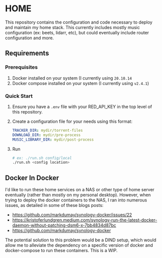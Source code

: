 # HOME

This repository contains the configuration and code necessary to deploy and maintain my home stack. This currently includes mostly music configuration (ex: beets, lidarr, etc), but could eventually include router configuration and more.

## Requirements

### Prerequisites

1. Docker installed on your system (I currently using `20.10.14`
2. Docker compose installed on your system (I currently using `v2.4.1`)

### Quick Start

1. Ensure you have a `.env` file with your RED_API_KEY in the top level of this repository.
2. Create a configuration file for your needs using this format:

    ```yaml
    TRACKER_DIR: mydir/torrent-files
    DOWNLOAD_DIR: mydir/pre-process
    MUSIC_LIBRARY_DIR: mydir/post-process
    ```
3. Run

    ```bash
    # ex: ./run.sh config/local
    ./run.sh <config location>
    ```

## Docker In Docker

I'd like to run these home services on a NAS or other type of home server eventually (rather than mostly on my personal desktop). However, when trying to deploy the docker containers to the NAS, I ran into numerous issues, as detailed in some of these blogs posts:

- https://github.com/markdumay/synology-docker/issues/22
- https://kristoferlundgren.medium.com/synology-run-the-latest-docker-daemon-without-patching-dsm6-x-7bb4834d87bc
- https://github.com/markdumay/synology-docker


The potential solution to this problem would be a DIND setup, which would allow me to alleviate the dependency on a specific version of docker and docker-compose to run these containers. This is a WIP.
